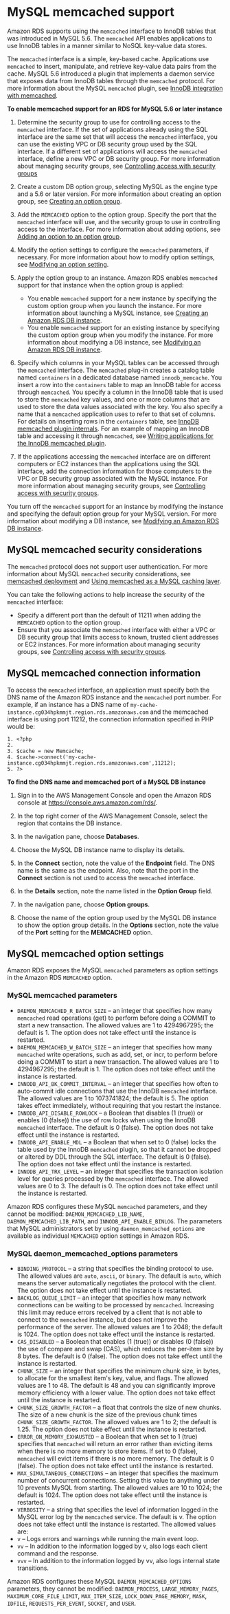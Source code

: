 # MySQL memcached support<a name="Appendix.MySQL.Options.memcached"></a>

Amazon RDS supports using the `memcached` interface to InnoDB tables that was introduced in MySQL 5\.6\. The `memcached` API enables applications to use InnoDB tables in a manner similar to NoSQL key\-value data stores\.

The `memcached` interface is a simple, key\-based cache\. Applications use `memcached` to insert, manipulate, and retrieve key\-value data pairs from the cache\. MySQL 5\.6 introduced a plugin that implements a daemon service that exposes data from InnoDB tables through the `memcached` protocol\. For more information about the MySQL `memcached` plugin, see [InnoDB integration with memcached](https://dev.mysql.com/doc/refman/8.0/en/innodb-memcached.html)\.

**To enable memcached support for an RDS for MySQL 5\.6 or later instance**

1. Determine the security group to use for controlling access to the `memcached` interface\. If the set of applications already using the SQL interface are the same set that will access the `memcached` interface, you can use the existing VPC or DB security group used by the SQL interface\. If a different set of applications will access the `memcached` interface, define a new VPC or DB security group\. For more information about managing security groups, see [Controlling access with security groups](Overview.RDSSecurityGroups.md) 

1. Create a custom DB option group, selecting MySQL as the engine type and a 5\.6 or later version\. For more information about creating an option group, see [Creating an option group](USER_WorkingWithOptionGroups.md#USER_WorkingWithOptionGroups.Create)\.

1. Add the `MEMCACHED` option to the option group\. Specify the port that the `memcached` interface will use, and the security group to use in controlling access to the interface\. For more information about adding options, see [Adding an option to an option group](USER_WorkingWithOptionGroups.md#USER_WorkingWithOptionGroups.AddOption)\.

1. Modify the option settings to configure the `memcached` parameters, if necessary\. For more information about how to modify option settings, see [Modifying an option setting](USER_WorkingWithOptionGroups.md#USER_WorkingWithOptionGroups.ModifyOption)\.

1. Apply the option group to an instance\. Amazon RDS enables `memcached` support for that instance when the option group is applied:
   + You enable `memcached` support for a new instance by specifying the custom option group when you launch the instance\. For more information about launching a MySQL instance, see [Creating an Amazon RDS DB instance](USER_CreateDBInstance.md)\.
   + You enable `memcached` support for an existing instance by specifying the custom option group when you modify the instance\. For more information about modifying a DB instance, see [Modifying an Amazon RDS DB instance](Overview.DBInstance.Modifying.md)\.

1. Specify which columns in your MySQL tables can be accessed through the `memcached` interface\. The `memcached` plug\-in creates a catalog table named `containers` in a dedicated database named `innodb_memcache`\. You insert a row into the `containers` table to map an InnoDB table for access through `memcached`\. You specify a column in the InnoDB table that is used to store the `memcached` key values, and one or more columns that are used to store the data values associated with the key\. You also specify a name that a `memcached` application uses to refer to that set of columns\. For details on inserting rows in the `containers` table, see [InnoDB memcached plugin internals](https://dev.mysql.com/doc/refman/8.0/en/innodb-memcached-internals.html)\. For an example of mapping an InnoDB table and accessing it through `memcached`, see [Writing applications for the InnoDB memcached plugin](https://dev.mysql.com/doc/refman/8.0/en/innodb-memcached-developing.html)\.

1. If the applications accessing the `memcached` interface are on different computers or EC2 instances than the applications using the SQL interface, add the connection information for those computers to the VPC or DB security group associated with the MySQL instance\. For more information about managing security groups, see [Controlling access with security groups](Overview.RDSSecurityGroups.md)\.

You turn off the `memcached` support for an instance by modifying the instance and specifying the default option group for your MySQL version\. For more information about modifying a DB instance, see [Modifying an Amazon RDS DB instance](Overview.DBInstance.Modifying.md)\.

## MySQL memcached security considerations<a name="w200aac29c73c15c11"></a>

The `memcached` protocol does not support user authentication\. For more information about MySQL `memcached` security considerations, see [memcached deployment](http://dev.mysql.com/doc/refman/5.6/en/ha-memcached-using-deployment.html) and [Using memcached as a MySQL caching layer](http://dev.mysql.com/doc/refman/5.6/en/ha-memcached-mysql-frontend.html)\.

You can take the following actions to help increase the security of the `memcached` interface:
+ Specify a different port than the default of 11211 when adding the `MEMCACHED` option to the option group\.
+ Ensure that you associate the `memcached` interface with either a VPC or DB security group that limits access to known, trusted client addresses or EC2 instances\. For more information about managing security groups, see [Controlling access with security groups](Overview.RDSSecurityGroups.md)\.

## MySQL memcached connection information<a name="w200aac29c73c15c13"></a>

To access the `memcached` interface, an application must specify both the DNS name of the Amazon RDS instance and the `memcached` port number\. For example, if an instance has a DNS name of `my-cache-instance.cg034hpkmmjt.region.rds.amazonaws.com` and the memcached interface is using port 11212, the connection information specified in PHP would be:

 

```
1. <?php
2. 
3. $cache = new Memcache;
4. $cache->connect('my-cache-instance.cg034hpkmmjt.region.rds.amazonaws.com',11212);
5. ?>
```

**To find the DNS name and memcached port of a MySQL DB instance**

1. Sign in to the AWS Management Console and open the Amazon RDS console at [https://console\.aws\.amazon\.com/rds/](https://console.aws.amazon.com/rds/)\.

1. In the top right corner of the AWS Management Console, select the region that contains the DB instance\.

1. In the navigation pane, choose **Databases**\.

1. Choose the MySQL DB instance name to display its details\.

1. In the **Connect** section, note the value of the **Endpoint** field\. The DNS name is the same as the endpoint\. Also, note that the port in the **Connect** section is not used to access the `memcached` interface\.

1. In the **Details** section, note the name listed in the **Option Group** field\.

1. In the navigation pane, choose **Option groups**\.

1. Choose the name of the option group used by the MySQL DB instance to show the option group details\. In the **Options** section, note the value of the **Port** setting for the **MEMCACHED** option\.

## MySQL memcached option settings<a name="w200aac29c73c15c15"></a>

Amazon RDS exposes the MySQL `memcached` parameters as option settings in the Amazon RDS `MEMCACHED` option\.

### MySQL memcached parameters<a name="w200aac29c73c15c15b4"></a>
+  `DAEMON_MEMCACHED_R_BATCH_SIZE` – an integer that specifies how many `memcached` read operations \(get\) to perform before doing a COMMIT to start a new transaction\. The allowed values are 1 to 4294967295; the default is 1\. The option does not take effect until the instance is restarted\.
+  `DAEMON_MEMCACHED_W_BATCH_SIZE` – an integer that specifies how many `memcached` write operations, such as add, set, or incr, to perform before doing a COMMIT to start a new transaction\. The allowed values are 1 to 4294967295; the default is 1\. The option does not take effect until the instance is restarted\.
+  `INNODB_API_BK_COMMIT_INTERVAL` – an integer that specifies how often to auto\-commit idle connections that use the InnoDB `memcached` interface\. The allowed values are 1 to 1073741824; the default is 5\. The option takes effect immediately, without requiring that you restart the instance\.
+  `INNODB_API_DISABLE_ROWLOCK` – a Boolean that disables \(1 \(true\)\) or enables \(0 \(false\)\) the use of row locks when using the InnoDB `memcached` interface\. The default is 0 \(false\)\. The option does not take effect until the instance is restarted\.
+  `INNODB_API_ENABLE_MDL` – a Boolean that when set to 0 \(false\) locks the table used by the InnoDB `memcached` plugin, so that it cannot be dropped or altered by DDL through the SQL interface\. The default is 0 \(false\)\. The option does not take effect until the instance is restarted\.
+  `INNODB_API_TRX_LEVEL` – an integer that specifies the transaction isolation level for queries processed by the `memcached` interface\. The allowed values are 0 to 3\. The default is 0\. The option does not take effect until the instance is restarted\.

Amazon RDS configures these MySQL `memcached` parameters, and they cannot be modified: `DAEMON_MEMCACHED_LIB_NAME`, `DAEMON_MEMCACHED_LIB_PATH`, and `INNODB_API_ENABLE_BINLOG`\. The parameters that MySQL administrators set by using `daemon_memcached_options` are available as individual `MEMCACHED` option settings in Amazon RDS\.

### MySQL daemon\_memcached\_options parameters<a name="w200aac29c73c15c15b6"></a>
+  `BINDING_PROTOCOL` – a string that specifies the binding protocol to use\. The allowed values are `auto`, `ascii`, or `binary`\. The default is `auto`, which means the server automatically negotiates the protocol with the client\. The option does not take effect until the instance is restarted\.
+  `BACKLOG_QUEUE_LIMIT` – an integer that specifies how many network connections can be waiting to be processed by `memcached`\. Increasing this limit may reduce errors received by a client that is not able to connect to the `memcached` instance, but does not improve the performance of the server\. The allowed values are 1 to 2048; the default is 1024\. The option does not take effect until the instance is restarted\.
+  `CAS_DISABLED` – a Boolean that enables \(1 \(true\)\) or disables \(0 \(false\)\) the use of compare and swap \(CAS\), which reduces the per\-item size by 8 bytes\. The default is 0 \(false\)\. The option does not take effect until the instance is restarted\.
+  `CHUNK_SIZE` – an integer that specifies the minimum chunk size, in bytes, to allocate for the smallest item's key, value, and flags\. The allowed values are 1 to 48\. The default is 48 and you can significantly improve memory efficiency with a lower value\. The option does not take effect until the instance is restarted\.
+  `CHUNK_SIZE_GROWTH_FACTOR` – a float that controls the size of new chunks\. The size of a new chunk is the size of the previous chunk times `CHUNK_SIZE_GROWTH_FACTOR`\. The allowed values are 1 to 2; the default is 1\.25\. The option does not take effect until the instance is restarted\.
+  `ERROR_ON_MEMORY_EXHAUSTED` – a Boolean that when set to 1 \(true\) specifies that `memcached` will return an error rather than evicting items when there is no more memory to store items\. If set to 0 \(false\), `memcached` will evict items if there is no more memory\. The default is 0 \(false\)\. The option does not take effect until the instance is restarted\.
+  `MAX_SIMULTANEOUS_CONNECTIONS` – an integer that specifies the maximum number of concurrent connections\. Setting this value to anything under 10 prevents MySQL from starting\. The allowed values are 10 to 1024; the default is 1024\. The option does not take effect until the instance is restarted\.
+  `VERBOSITY` – a string that specifies the level of information logged in the MySQL error log by the `memcached` service\. The default is v\. The option does not take effect until the instance is restarted\. The allowed values are:
  +  `v` – Logs errors and warnings while running the main event loop\.
  +  `vv` – In addition to the information logged by v, also logs each client command and the response\.
  +  `vvv` – In addition to the information logged by vv, also logs internal state transitions\.

Amazon RDS configures these MySQL `DAEMON_MEMCACHED_OPTIONS` parameters, they cannot be modified: `DAEMON_PROCESS`, `LARGE_MEMORY_PAGES`, `MAXIMUM_CORE_FILE_LIMIT`, `MAX_ITEM_SIZE`, `LOCK_DOWN_PAGE_MEMORY`, `MASK`, `IDFILE`, `REQUESTS_PER_EVENT`, `SOCKET`, and `USER`\.